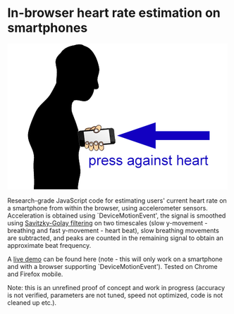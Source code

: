 In-browser heart rate estimation on smartphones
=============

![logo](press.png)

Research-grade JavaScript code for estimating users' current heart rate on a smartphone from within the browser, using accelerometer sensors.
Acceleration is obtained using `DeviceMotionEvent', the signal is smoothed using [Savitzky-Golay filtering](https://en.wikipedia.org/wiki/Savitzky%E2%80%93Golay_filter) on two timescales (slow y-movement - breathing and fast y-movement - heart beat), slow breathing movements are subtracted, and peaks are counted in the remaining signal to obtain an approximate beat frequency.

A [live demo](https://hearty.ai/sound/testaccel.html) can be found here (note - this will only work on a smartphone and with a browser supporting `DeviceMotionEvent'). Tested on Chrome and Firefox mobile.

Note: this is an unrefined proof of concept and work in progress (accuracy is not verified, parameters are not tuned, speed not optimized, code is not cleaned up etc.). 